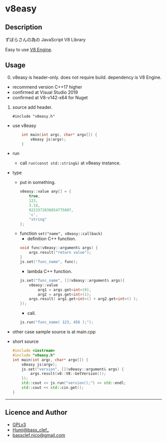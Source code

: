v8easy
===

## Description
ずぼらさんの為の JavaScript V8 Library

Easy to use [V8 Engine](https://v8.dev/).

## Usage
0. v8easy is header-only. does not require build. dependency is V8 Engine.
 - recommend version C++17 higher
 - confirmed at Visual Studio 2019
 - confirmed at V8-v142-x64 for Nuget

1. source add header.

    `
        #include "v8easy.h"
    `
- use v8easy
    ```C++
        int main(int argc, char* argv[]) {
            v8easy js(argv);
        }
    ```
- run
    - call `run(const std::string&)` at v8easy instance.
- type
    - put in something.
        ```C++
	    v8easy::value any[] = {
            true,
            123,
            3.14,
            9223372036854775807,
            'c',
            "string"
        };
        ```
    - function `set("name", v8easy::callback)`
        - definition C++ function.
        ```C++
        void func(v8easy::argument& args) {
            args.result("return value");
        }
        js.set("func_name", func);
        ```
        - lambda C++ function.
        ```C++
        js.set("func_name", [](v8easy::argument& args){
            v8easy::value
                arg1 = args.get<int>(0),
                arg2 = args.get<int>(1);
            args.result( arg1.get<int>() + arg2.get<int>() );
        });
        ```
        - call.
        ```C++
        js.run("func_name( 123, 456 );");
        ```
- other case sample source is at main.cpp

- short source
    ```C++
    #include <iostream>
    #include "v8easy.h"
    int main(int argc, char* argv[]) {
        v8easy js(argv);
        js.set("version", [](v8easy::argument& args) {
        	args.result(v8::V8::GetVersion());
        });
    	std::cout << js.run("version();") << std::endl;
    	std::cout << std::cin.get();
    }
    ```
___
## Licence and Author
- [GPLv3](http://www.gnu.org/licenses/gpl-3.0.txt) 
- [Humi@bass_clef_](https://twitter.com/bass_clef_)
- bassclef.nico@gmail.com  
